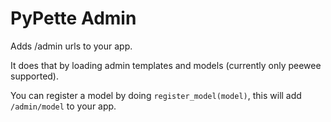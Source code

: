 PyPette Admin
=============


Adds /admin urls to your app.

It does that by loading admin templates and models
(currently only peewee supported).


You can register a model by doing `register_model(model)`,
this will add `/admin/model` to your app.
